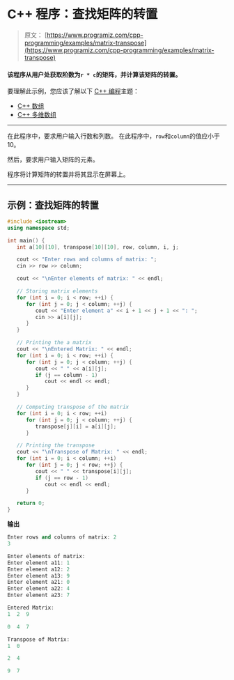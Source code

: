 # C++ 程序：查找矩阵的转置

> 原文： [https://www.programiz.com/cpp-programming/examples/matrix-transpose](https://www.programiz.com/cpp-programming/examples/matrix-transpose)

#### 该程序从用户处获取阶数为`r * c`的矩阵，并计算该矩阵的转置。

要理解此示例，您应该了解以下 [C++ 编程](/cpp-programming "C++ tutorial")主题：

*   [C++ 数组](/cpp-programming/arrays)
*   [C++ 多维数组](/cpp-programming/multidimensional-arrays)

* * *

在此程序中，要求用户输入行数和列数。 在此程序中，`row`和`column`的值应小于 10。

然后，要求用户输入矩阵的元素。

程序将计算矩阵的转置并将其显示在屏幕上。

* * *

## 示例：查找矩阵的转置

```cpp
#include <iostream>
using namespace std;

int main() {
   int a[10][10], transpose[10][10], row, column, i, j;

   cout << "Enter rows and columns of matrix: ";
   cin >> row >> column;

   cout << "\nEnter elements of matrix: " << endl;

   // Storing matrix elements
   for (int i = 0; i < row; ++i) {
      for (int j = 0; j < column; ++j) {
         cout << "Enter element a" << i + 1 << j + 1 << ": ";
         cin >> a[i][j];
      }
   }

   // Printing the a matrix
   cout << "\nEntered Matrix: " << endl;
   for (int i = 0; i < row; ++i) {
      for (int j = 0; j < column; ++j) {
         cout << " " << a[i][j];
         if (j == column - 1)
            cout << endl << endl;
      }
   }

   // Computing transpose of the matrix
   for (int i = 0; i < row; ++i)
      for (int j = 0; j < column; ++j) {
         transpose[j][i] = a[i][j];
      }

   // Printing the transpose
   cout << "\nTranspose of Matrix: " << endl;
   for (int i = 0; i < column; ++i)
      for (int j = 0; j < row; ++j) {
         cout << " " << transpose[i][j];
         if (j == row - 1)
            cout << endl << endl;
      }

   return 0;
}
```

**输出**

```cpp
Enter rows and columns of matrix: 2
3

Enter elements of matrix:
Enter element a11: 1
Enter element a12: 2
Enter element a13: 9
Enter element a21: 0
Enter element a22: 4
Enter element a23: 7

Entered Matrix:
1  2  9

0  4  7

Transpose of Matrix:
1  0

2  4

9  7 
```